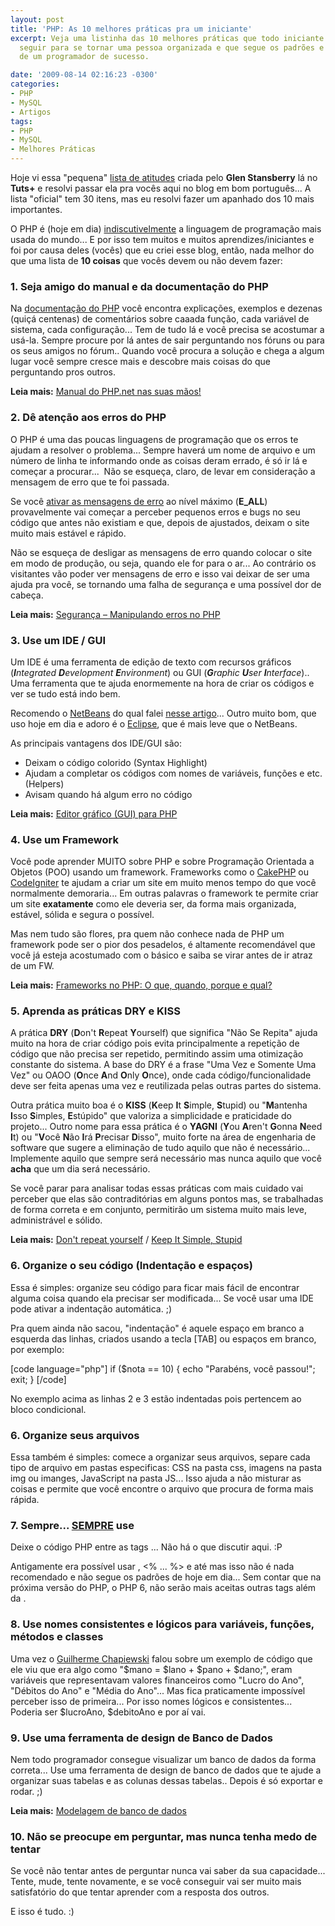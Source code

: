 ```yaml
---
layout: post
title: 'PHP: As 10 melhores práticas pra um iniciante'
excerpt: Veja uma listinha das 10 melhores práticas que todo iniciante em PHP deve
  seguir para se tornar uma pessoa organizada e que segue os padrões e "bons costumes"
  de um programador de sucesso.

date: '2009-08-14 02:16:23 -0300'
categories:
- PHP
- MySQL
- Artigos
tags:
- PHP
- MySQL
- Melhores Práticas
---
```

<p>Hoje vi essa "pequena" <a href="http://net.tutsplus.com/tutorials/php/30-php-best-practices-for-beginners/" target="_blank">lista de atitudes</a> criada pelo <strong>Glen Stansberry</strong> lá no <strong>Tuts+</strong> e resolvi passar ela pra vocês aqui no blog em bom português... A lista "oficial" tem 30 itens, mas eu resolvi fazer um apanhado dos 10 mais importantes.</p>
<p>O PHP é (hoje em dia) <span style="text-decoration: underline;">indiscutivelmente</span> a linguagem de programação mais usada do mundo... E por isso tem muitos e muitos aprendizes/iniciantes e foi por causa deles (vocês) que eu criei esse blog, então, nada melhor do que uma lista de <strong>10 coisas</strong> que vocês devem ou não devem fazer:</p>
<h3>1. Seja amigo do manual e da documentação do PHP</h3>
<p>Na <a href="http://php.net/" target="_blank">documentação do PHP</a> você encontra explicações, exemplos e dezenas (quiçá centenas) de comentários sobre caaada função, cada variável de sistema, cada configuração... Tem de tudo lá e você precisa se acostumar a usá-la. Sempre procure por lá antes de sair perguntando nos fóruns ou para os seus amigos no fórum.. Quando você procura a solução e chega a algum lugar você sempre cresce mais e descobre mais coisas do que perguntando pros outros.</p>
<p><strong>Leia mais:</strong> <a href="http://blog.thiagobelem.net/php/manual-do-php-net-nas-suas-maos/" target="_blank">Manual do PHP.net nas suas mãos!</a></p>
<h3>2. Dê atenção aos erros do PHP</h3>
<p>O PHP é uma das poucas linguagens de programação que os erros te ajudam a resolver o problema... Sempre haverá um nome de arquivo e um número de linha te informando onde as coisas deram errado, é só ir lá e começar a procurar...  Não se esqueça, claro, de levar em consideração a mensagem de erro que te foi passada.</p>
<p>Se você <a href="http://www.php.net/manual/pt_BR/function.error-reporting.php" target="_blank">ativar as mensagens de erro</a> ao nível máximo (<strong>E_ALL</strong>) provavelmente vai começar a perceber pequenos erros e bugs no seu código que antes não existiam e que, depois de ajustados, deixam o site muito mais estável e rápido.</p>
<p>Não se esqueça de desligar as mensagens de erro quando colocar o site em modo de produção, ou seja, quando ele for para o ar... Ao contrário os visitantes vão poder ver mensagens de erro e isso vai deixar de ser uma ajuda pra você, se tornando uma falha de segurança e uma possível dor de cabeça.</p>
<p><strong>Leia mais:</strong> <a href="http://blog.thiagobelem.net/php/seguranca-manipulando-erros-no-php/" target="_blank">Segurança – Manipulando erros no PHP</a></p>
<h3>3. Use um IDE / GUI</h3>
<p>Um IDE é uma ferramenta de edição de texto com recursos gráficos (<em><strong>I</strong>ntegrated <strong>D</strong>evelopment <strong>E</strong>nvironment</em>) ou GUI (<em><strong>G</strong>raphic <strong>U</strong>ser <strong>I</strong>nterface</em>).. Uma ferramenta que te ajuda enormemente na hora de criar os códigos e ver se tudo está indo bem.</p>
<p>Recomendo o <a href="http://netbeans.org/" target="_blank">NetBeans</a> do qual falei <a href="http://blog.thiagobelem.net/php/editor-grafico-gui-para-php/" target="_blank">nesse artigo</a>... Outro muito bom, que uso hoje em dia e adoro é o <a href="http://www.eclipse.org/" target="_blank">Eclipse</a>, que é mais leve que o NetBeans.</p>
<p>As principais vantagens dos IDE/GUI são:</p>
<ul>
<li>Deixam o código colorido (Syntax Highlight)</li>
<li>Ajudam a completar os códigos com nomes de variáveis, funções e etc. (Helpers)</li>
<li>Avisam quando há algum erro no código</li>
</ul>
<p><strong>Leia mais:</strong> <a href="http://blog.thiagobelem.net/php/editor-grafico-gui-para-php/" target="_blank">Editor gráfico (GUI) para PHP</a></p>
<h3>4. Use um Framework</h3>
<p>Você pode aprender MUITO sobre PHP e sobre Programação Orientada a Objetos (POO) usando um framework. Frameworks como o <a href="http://cakephp.org/">CakePHP</a> ou <a href="http://codeigniter.com/" target="_blank">CodeIgniter</a> te ajudam a criar um site em muito menos tempo do que você normalmente demoraria... Em outras palavras o framework te permite  criar um site <strong>exatamente</strong> como ele deveria ser, da forma mais organizada, estável, sólida e segura o possível.</p>
<p>Mas nem tudo são flores, pra quem não conhece nada de PHP um framework pode ser o pior dos pesadelos, é altamente recomendável que você já esteja acostumado com o básico e saiba se virar antes de ir atraz de um FW.</p>
<p><strong>Leia mais:</strong> <a href="http://blog.thiagobelem.net/php/frameworks-no-php-o-que-quando-porque-e-qual/" target="_blank">Frameworks no PHP: O que, quando, porque e qual?</a></p>
<h3>5. Aprenda as práticas DRY e KISS</h3>
<p>A prática <strong>DRY</strong> (<strong>D</strong>on't <strong>R</strong>epeat <strong>Y</strong>ourself) que significa "Não Se Repita" ajuda muito na hora de criar código pois evita principalmente a repetição de código que não precisa ser repetido, permitindo assim uma otimização constante do sistema. A base do DRY é a frase "Uma Vez e Somente Uma Vez" ou OAOO (<strong>O</strong>nce <strong>A</strong>nd <strong>O</strong>nly <strong>O</strong>nce), onde cada código/funcionalidade deve ser feita apenas uma vez e reutilizada pelas outras partes do sistema.</p>
<p>Outra prática muito boa é o <strong>KISS</strong> (<strong>K</strong>eep <strong>I</strong>t <strong>S</strong>imple, <strong>S</strong>tupid) ou "<strong>M</strong>antenha <strong>I</strong>sso <strong>S</strong>imples, <strong>E</strong>stúpido" que valoriza a simplicidade e praticidade do projeto... Outro nome para essa prática é o <strong>YAGNI</strong> (<strong>Y</strong>ou <strong>A</strong>ren't <strong>G</strong>onna <strong>N</strong>eed <strong>I</strong>t) ou "<strong>V</strong>ocê <strong>N</strong>ão <strong>I</strong>rá <strong>P</strong>recisar <strong>D</strong>isso", muito forte na área de engenharia de software que sugere a eliminação de tudo aquilo que não é necessário... Implemente aquilo que sempre será necessário mas nunca aquilo que você <strong>acha</strong> que um dia será necessário.</p>
<p>Se você parar para analisar todas essas práticas com mais cuidado vai perceber que elas são contraditórias em alguns pontos mas, se trabalhadas de forma correta e em conjunto, permitirão um sistema muito mais leve, administrável e sólido.</p>
<p><strong>Leia mais:</strong> <a href="http://en.wikipedia.org/wiki/Don%27t_repeat_yourself" target="_blank">Don't repeat yourself</a> / <a href="http://pt.wikipedia.org/wiki/Keep_it_Simple_Stupid" target="_blank">Keep It Simple, Stupid</a></p>
<h3>6. Organize o seu código (Indentação e espaços)</h3>
<p>Essa é simples: organize seu código para ficar mais fácil de encontrar alguma coisa quando ela precisar ser modificada... Se você usar uma IDE pode ativar a indentação automática. ;)</p>
<p>Pra quem ainda não sacou, "indentação" é aquele espaço em branco a esquerda das linhas, criados usando a tecla [TAB] ou espaços em branco, por exemplo:</p>
<p>[code language="php"]
if ($nota == 10) {
    echo "Parabéns, você passou!";
    exit;
}
[/code]</p>
<p>No exemplo acima as linhas 2 e 3 estão indentadas pois pertencem ao bloco condicional.</p>
<h3>6. Organize seus arquivos</h3>
<p>Essa também é simples: comece a organizar seus arquivos, separe cada tipo de arquivo em pastas especificas: CSS na pasta css, imagens na pasta img ou imanges, JavaScript na pasta JS... Isso ajuda a não misturar as coisas e permite que você encontre o arquivo que procura de forma mais rápida.</p>
<h3>7. Sempre... <span style="text-decoration: underline;">SEMPRE</span> use <?php ... ?></h3>
<p>Deixe o código PHP entre as tags <?php e ?>... Não há o que discutir aqui. :P</p>
<p>Antigamente era possível usar <? ... ?>, <% ... %> e até <script language="php">...</script> mas isso não é nada recomendado e não segue os padrões de hoje em dia... Sem contar que na próxima versão do PHP, o PHP 6, não serão mais aceitas outras tags além da <?php ... ?>.</p>
<h3>8. Use nomes consistentes e lógicos para variáveis, funções, métodos e classes</h3>
<p>Uma vez o <a href="http://gc.blog.br/" target="_blank">Guilherme Chapiewski</a> falou sobre um exemplo de código que ele viu que era algo como "$mano = $lano + $pano + $dano;", eram variáveis que representavam valores financeiros como "Lucro do Ano", "Débitos do Ano" e "Média do Ano"... Mas fica praticamente impossível perceber isso de primeira... Por isso nomes lógicos e consistentes... Poderia ser $lucroAno, $debitoAno e por aí vai.</p>
<h3>9. Use uma ferramenta de design de Banco de Dados</h3>
<p>Nem todo programador consegue visualizar um banco de dados da forma correta... Use uma ferramenta de design de banco de dados que te ajude a organizar suas tabelas e as colunas dessas tabelas.. Depois é só exportar e rodar. ;)</p>
<p><strong>Leia mais:</strong> <a href="http://blog.thiagobelem.net/mysql/modelagem-de-banco-de-dados/" target="_blank">Modelagem de banco de dados</a></p>
<h3>10. Não se preocupe em perguntar, mas nunca tenha medo de tentar</h3>
<p>Se você não tentar antes de perguntar nunca vai saber da sua capacidade... Tente, mude, tente novamente, e se você conseguir vai ser muito mais satisfatório do que tentar aprender com a resposta dos outros.</p>
<p>E isso é tudo. :)</p>
